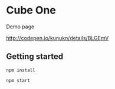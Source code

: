 # Cube One

Demo page

http://codepen.io/kunukn/details/BLGEmV


## Getting started
```
npm install

npm start
```
